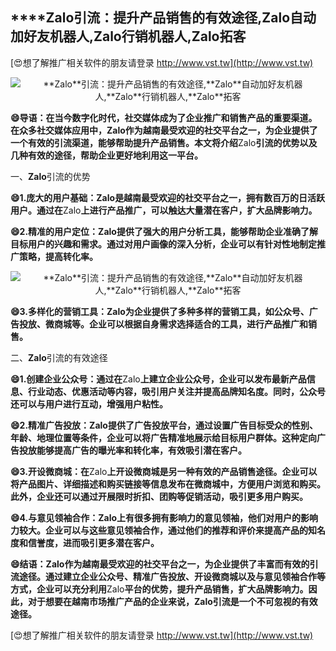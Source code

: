 ## ****Zalo**引流：提升产品销售的有效途径,**Zalo**自动加好友机器人,**Zalo**行销机器人,**Zalo**拓客**

[😍想了解推广相关软件的朋友请登录 http://www.vst.tw](http://www.vst.tw)

 <center><img src="https://vst.tw/MP4/tuiguang/png/4.png" alt="**Zalo**引流：提升产品销售的有效途径,**Zalo**自动加好友机器人,**Zalo**行销机器人,**Zalo**拓客"></center>

**😄导语：在当今数字化时代，社交媒体成为了企业推广和销售产品的重要渠道。在众多社交媒体应用中，**Zalo**作为越南最受欢迎的社交平台之一，为企业提供了一个有效的引流渠道，能够帮助提升产品销售。本文将介绍**Zalo**引流的优势以及几种有效的途径，帮助企业更好地利用这一平台。**

一、**Zalo**引流的优势

**😄1.庞大的用户基础：**Zalo**是越南最受欢迎的社交平台之一，拥有数百万的日活跃用户。通过在**Zalo**上进行产品推广，可以触达大量潜在客户，扩大品牌影响力。**

**😄2.精准的用户定位：**Zalo**提供了强大的用户分析工具，能够帮助企业准确了解目标用户的兴趣和需求。通过对用户画像的深入分析，企业可以有针对性地制定推广策略，提高转化率。**

 <center><img src="https://vst.tw/MP4/tuiguang/png/6.png" alt="**Zalo**引流：提升产品销售的有效途径,**Zalo**自动加好友机器人,**Zalo**行销机器人,**Zalo**拓客"></center>

**😄3.多样化的营销工具：**Zalo**为企业提供了多种多样的营销工具，如公众号、广告投放、微商城等。企业可以根据自身需求选择适合的工具，进行产品推广和销售。**

二、**Zalo**引流的有效途径

**😄1.创建企业公众号：通过在**Zalo**上建立企业公众号，企业可以发布最新产品信息、行业动态、优惠活动等内容，吸引用户关注并提高品牌知名度。同时，公众号还可以与用户进行互动，增强用户粘性。**

**😄2.精准广告投放：**Zalo**提供了广告投放平台，通过设置广告目标受众的性别、年龄、地理位置等条件，企业可以将广告精准地展示给目标用户群体。这种定向广告投放能够提高广告的曝光率和转化率，有效吸引潜在客户。**

**😄3.开设微商城：在**Zalo**上开设微商城是另一种有效的产品销售途径。企业可以将产品图片、详细描述和购买链接等信息发布在微商城中，方便用户浏览和购买。此外，企业还可以通过开展限时折扣、团购等促销活动，吸引更多用户购买。**

**😄4.与意见领袖合作：**Zalo**上有很多拥有影响力的意见领袖，他们对用户的影响力较大。企业可以与这些意见领袖合作，通过他们的推荐和评价来提高产品的知名度和信誉度，进而吸引更多潜在客户。**

**😄结语：**Zalo**作为越南最受欢迎的社交平台之一，为企业提供了丰富而有效的引流途径。通过建立企业公众号、精准广告投放、开设微商城以及与意见领袖合作等方式，企业可以充分利用**Zalo**平台的优势，提升产品销售，扩大品牌影响力。因此，对于想要在越南市场推广产品的企业来说，**Zalo**引流是一个不可忽视的有效途径。**

[😍想了解推广相关软件的朋友请登录 http://www.vst.tw](http://www.vst.tw)



